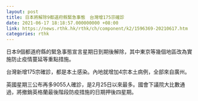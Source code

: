 ```yaml
---
layout: post
title: 日本將解除9都道府縣緊急事態　台灣增175宗確診
date: 2021-06-17 18:18:57.000000000 +08:00
link: https://news.rthk.hk/rthk/ch/component/k2/1596369-20210617.htm
categories: rthk
---
```


日本9個都道府縣的緊急事態宣言星期日到期後解除，其中東京等幾個地區改為實施防止疫情蔓延等重點措施。

台灣新增175宗確診，都是本土感染。內地就增加4宗本土病例，全部來自廣州。

英國星期三公布再多9055人確診，是2月25日以來最多。國會下議院大比數通過，將撤銷英格蘭最後階段防疫措施的日期押後四星期。
